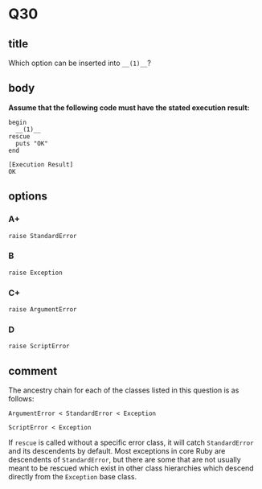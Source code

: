 # Q30

## title

Which option can be inserted into `__(1)__`?

## body

**Assume that the following code must have the stated execution result:**

```
begin
  __(1)__
rescue
  puts "OK"
end

[Execution Result]
OK
```

## options

### A+

`raise StandardError`

### B

`raise Exception`

### C+

`raise ArgumentError`

### D

`raise ScriptError`

## comment

The ancestry chain for each of the classes listed in this question is as follows:

```
ArgumentError < StandardError < Exception

ScriptError < Exception
```

If `rescue` is called without a specific error class, it will catch `StandardError` and its descendents by default. Most exceptions in core Ruby are descendents of `StandardError`, but there are some that are not usually meant to be rescued which exist in other class hierarchies which descend directly from the `Exception` base class.